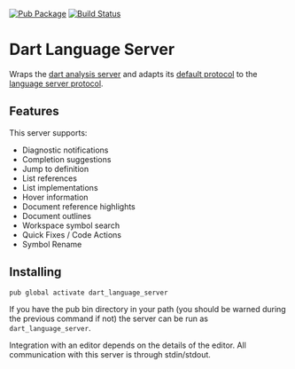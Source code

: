 [![Pub Package](https://img.shields.io/pub/v/dart_language_server.svg)](https://pub.dartlang.org/packages/dart_language_server)
[![Build Status](https://travis-ci.org/natebosch/dart_language_server.svg?branch=master)](https://travis-ci.org/natebosch/dart_language_server)

# Dart Language Server

Wraps the [dart analysis server] and adapts its [default protocol] to the
[language server protocol].

[dart analysis server]: https://github.com/dart-lang/sdk/tree/master/pkg/analysis_server
[default protocol]: https://goo.gl/02kGvm
[language server protocol]: https://github.com/Microsoft/language-server-protocol

## Features

This server supports:

- Diagnostic notifications
- Completion suggestions
- Jump to definition
- List references
- List implementations
- Hover information
- Document reference highlights
- Document outlines
- Workspace symbol search
- Quick Fixes / Code Actions
- Symbol Rename

## Installing

`pub global activate dart_language_server`

If you have the pub bin directory in your path (you should be warned during the
previous command if not) the server can be run as `dart_language_server`.

Integration with an editor depends on the details of the editor. All
communication with this server is through stdin/stdout.
